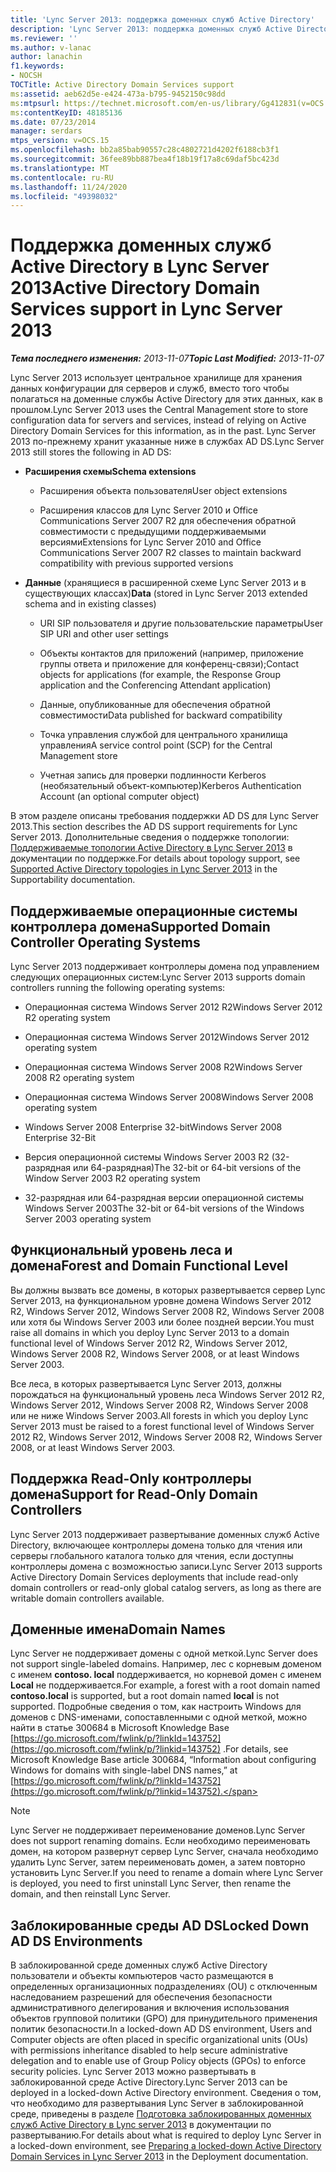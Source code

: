 ```yaml
---
title: 'Lync Server 2013: поддержка доменных служб Active Directory'
description: 'Lync Server 2013: поддержка доменных служб Active Directory.'
ms.reviewer: ''
ms.author: v-lanac
author: lanachin
f1.keywords:
- NOCSH
TOCTitle: Active Directory Domain Services support
ms:assetid: aeb62d5e-e424-473a-b795-9452150c98dd
ms:mtpsurl: https://technet.microsoft.com/en-us/library/Gg412831(v=OCS.15)
ms:contentKeyID: 48185136
ms.date: 07/23/2014
manager: serdars
mtps_version: v=OCS.15
ms.openlocfilehash: bb2a85bab90557c28c4802721d4202f6188cb3f1
ms.sourcegitcommit: 36fee89bb887bea4f18b19f17a8c69daf5bc423d
ms.translationtype: MT
ms.contentlocale: ru-RU
ms.lasthandoff: 11/24/2020
ms.locfileid: "49398032"
---
```

# <a name="active-directory-domain-services-support-in-lync-server-2013"></a><span data-ttu-id="fb1f7-103">Поддержка доменных служб Active Directory в Lync Server 2013</span><span class="sxs-lookup"><span data-stu-id="fb1f7-103">Active Directory Domain Services support in Lync Server 2013</span></span>

<div data-xmlns="http://www.w3.org/1999/xhtml">

<div class="topic" data-xmlns="http://www.w3.org/1999/xhtml" data-msxsl="urn:schemas-microsoft-com:xslt" data-cs="https://msdn.microsoft.com/">

<div data-asp="https://msdn2.microsoft.com/asp">



</div>

<div id="mainSection">

<div id="mainBody"><span data-ttu-id="fb1f7-104">

<span> </span></span><span class="sxs-lookup"><span data-stu-id="fb1f7-104">

<span> </span></span></span>

<span data-ttu-id="fb1f7-105">_**Тема последнего изменения:** 2013-11-07_</span><span class="sxs-lookup"><span data-stu-id="fb1f7-105">_**Topic Last Modified:** 2013-11-07_</span></span>

<span data-ttu-id="fb1f7-106">Lync Server 2013 использует центральное хранилище для хранения данных конфигурации для серверов и служб, вместо того чтобы полагаться на доменные службы Active Directory для этих данных, как в прошлом.</span><span class="sxs-lookup"><span data-stu-id="fb1f7-106">Lync Server 2013 uses the Central Management store to store configuration data for servers and services, instead of relying on Active Directory Domain Services for this information, as in the past.</span></span> <span data-ttu-id="fb1f7-107">Lync Server 2013 по-прежнему хранит указанные ниже в службах AD DS.</span><span class="sxs-lookup"><span data-stu-id="fb1f7-107">Lync Server 2013 still stores the following in AD DS:</span></span>

  - <span data-ttu-id="fb1f7-108">**Расширения схемы**</span><span class="sxs-lookup"><span data-stu-id="fb1f7-108">**Schema extensions**</span></span>
    
      - <span data-ttu-id="fb1f7-109">Расширения объекта пользователя</span><span class="sxs-lookup"><span data-stu-id="fb1f7-109">User object extensions</span></span>
    
      - <span data-ttu-id="fb1f7-110">Расширения классов для Lync Server 2010 и Office Communications Server 2007 R2 для обеспечения обратной совместимости с предыдущими поддерживаемыми версиями</span><span class="sxs-lookup"><span data-stu-id="fb1f7-110">Extensions for Lync Server 2010 and Office Communications Server 2007 R2 classes to maintain backward compatibility with previous supported versions</span></span>

  - <span data-ttu-id="fb1f7-111">**Данные** (хранящиеся в расширенной схеме Lync Server 2013 и в существующих классах)</span><span class="sxs-lookup"><span data-stu-id="fb1f7-111">**Data** (stored in Lync Server 2013 extended schema and in existing classes)</span></span>
    
      - <span data-ttu-id="fb1f7-112">URI SIP пользователя и другие пользовательские параметры</span><span class="sxs-lookup"><span data-stu-id="fb1f7-112">User SIP URI and other user settings</span></span>
    
      - <span data-ttu-id="fb1f7-113">Объекты контактов для приложений (например, приложение группы ответа и приложение для конференц-связи);</span><span class="sxs-lookup"><span data-stu-id="fb1f7-113">Contact objects for applications (for example, the Response Group application and the Conferencing Attendant application)</span></span>
    
      - <span data-ttu-id="fb1f7-114">Данные, опубликованные для обеспечения обратной совместимости</span><span class="sxs-lookup"><span data-stu-id="fb1f7-114">Data published for backward compatibility</span></span>
    
      - <span data-ttu-id="fb1f7-115">Точка управления службой для центрального хранилища управления</span><span class="sxs-lookup"><span data-stu-id="fb1f7-115">A service control point (SCP) for the Central Management store</span></span>
    
      - <span data-ttu-id="fb1f7-116">Учетная запись для проверки подлинности Kerberos (необязательный объект-компьютер)</span><span class="sxs-lookup"><span data-stu-id="fb1f7-116">Kerberos Authentication Account (an optional computer object)</span></span>

<span data-ttu-id="fb1f7-117">В этом разделе описаны требования поддержки AD DS для Lync Server 2013.</span><span class="sxs-lookup"><span data-stu-id="fb1f7-117">This section describes the AD DS support requirements for Lync Server 2013.</span></span> <span data-ttu-id="fb1f7-118">Дополнительные сведения о поддержке топологии: [Поддерживаемые топологии Active Directory в Lync Server 2013](lync-server-2013-supported-active-directory-topologies.md) в документации по поддержке.</span><span class="sxs-lookup"><span data-stu-id="fb1f7-118">For details about topology support, see [Supported Active Directory topologies in Lync Server 2013](lync-server-2013-supported-active-directory-topologies.md) in the Supportability documentation.</span></span>

<div>

## <a name="supported-domain-controller-operating-systems"></a><span data-ttu-id="fb1f7-119">Поддерживаемые операционные системы контроллера домена</span><span class="sxs-lookup"><span data-stu-id="fb1f7-119">Supported Domain Controller Operating Systems</span></span>

<span data-ttu-id="fb1f7-120">Lync Server 2013 поддерживает контроллеры домена под управлением следующих операционных систем:</span><span class="sxs-lookup"><span data-stu-id="fb1f7-120">Lync Server 2013 supports domain controllers running the following operating systems:</span></span>

  - <span data-ttu-id="fb1f7-121">Операционная система Windows Server 2012 R2</span><span class="sxs-lookup"><span data-stu-id="fb1f7-121">Windows Server 2012 R2 operating system</span></span>

  - <span data-ttu-id="fb1f7-122">Операционная система Windows Server 2012</span><span class="sxs-lookup"><span data-stu-id="fb1f7-122">Windows Server 2012 operating system</span></span>

  - <span data-ttu-id="fb1f7-123">Операционная система Windows Server 2008 R2</span><span class="sxs-lookup"><span data-stu-id="fb1f7-123">Windows Server 2008 R2 operating system</span></span>

  - <span data-ttu-id="fb1f7-124">Операционная система Windows Server 2008</span><span class="sxs-lookup"><span data-stu-id="fb1f7-124">Windows Server 2008 operating system</span></span>

  - <span data-ttu-id="fb1f7-125">Windows Server 2008 Enterprise 32-bit</span><span class="sxs-lookup"><span data-stu-id="fb1f7-125">Windows Server 2008 Enterprise 32-Bit</span></span>

  - <span data-ttu-id="fb1f7-126">Версия операционной системы Windows Server 2003 R2 (32-разрядная или 64-разрядная)</span><span class="sxs-lookup"><span data-stu-id="fb1f7-126">The 32-bit or 64-bit versions of the Window Server 2003 R2 operating system</span></span>

  - <span data-ttu-id="fb1f7-127">32-разрядная или 64-разрядная версии операционной системы Windows Server 2003</span><span class="sxs-lookup"><span data-stu-id="fb1f7-127">The 32-bit or 64-bit versions of the Windows Server 2003 operating system</span></span>

</div>

<div>

## <a name="forest-and-domain-functional-level"></a><span data-ttu-id="fb1f7-128">Функциональный уровень леса и домена</span><span class="sxs-lookup"><span data-stu-id="fb1f7-128">Forest and Domain Functional Level</span></span>

<span data-ttu-id="fb1f7-129">Вы должны вызвать все домены, в которых развертывается сервер Lync Server 2013, на функциональном уровне домена Windows Server 2012 R2, Windows Server 2012, Windows Server 2008 R2, Windows Server 2008 или хотя бы Windows Server 2003 или более поздней версии.</span><span class="sxs-lookup"><span data-stu-id="fb1f7-129">You must raise all domains in which you deploy Lync Server 2013 to a domain functional level of Windows Server 2012 R2, Windows Server 2012, Windows Server 2008 R2, Windows Server 2008, or at least Windows Server 2003.</span></span>

<span data-ttu-id="fb1f7-130">Все леса, в которых развертывается Lync Server 2013, должны порождаться на функциональный уровень леса Windows Server 2012 R2, Windows Server 2012, Windows Server 2008 R2, Windows Server 2008 или не ниже Windows Server 2003.</span><span class="sxs-lookup"><span data-stu-id="fb1f7-130">All forests in which you deploy Lync Server 2013 must be raised to a forest functional level of Windows Server 2012 R2, Windows Server 2012, Windows Server 2008 R2, Windows Server 2008, or at least Windows Server 2003.</span></span>

</div>

<div>

## <a name="support-for-read-only-domain-controllers"></a><span data-ttu-id="fb1f7-131">Поддержка Read-Only контроллеры домена</span><span class="sxs-lookup"><span data-stu-id="fb1f7-131">Support for Read-Only Domain Controllers</span></span>

<span data-ttu-id="fb1f7-132">Lync Server 2013 поддерживает развертывание доменных служб Active Directory, включающее контроллеры домена только для чтения или серверы глобального каталога только для чтения, если доступны контроллеры домена с возможностью записи.</span><span class="sxs-lookup"><span data-stu-id="fb1f7-132">Lync Server 2013 supports Active Directory Domain Services deployments that include read-only domain controllers or read-only global catalog servers, as long as there are writable domain controllers available.</span></span>

</div>

<div>

## <a name="domain-names"></a><span data-ttu-id="fb1f7-133">Доменные имена</span><span class="sxs-lookup"><span data-stu-id="fb1f7-133">Domain Names</span></span>

<span data-ttu-id="fb1f7-134">Lync Server не поддерживает домены с одной меткой.</span><span class="sxs-lookup"><span data-stu-id="fb1f7-134">Lync Server does not support single-labeled domains.</span></span> <span data-ttu-id="fb1f7-135">Например, лес с корневым доменом с именем **contoso. local** поддерживается, но корневой домен с именем **Local** не поддерживается.</span><span class="sxs-lookup"><span data-stu-id="fb1f7-135">For example, a forest with a root domain named **contoso.local** is supported, but a root domain named **local** is not supported.</span></span> <span data-ttu-id="fb1f7-136">Подробные сведения о том, как настроить Windows для доменов с DNS-именами, сопоставленными с одной меткой, можно найти в статье 300684 в Microsoft Knowledge Base [https://go.microsoft.com/fwlink/p/?linkId=143752](https://go.microsoft.com/fwlink/p/?linkid=143752) .</span><span class="sxs-lookup"><span data-stu-id="fb1f7-136">For details, see Microsoft Knowledge Base article 300684, “Information about configuring Windows for domains with single-label DNS names,” at [https://go.microsoft.com/fwlink/p/?linkId=143752](https://go.microsoft.com/fwlink/p/?linkid=143752).</span></span>

<div>


> [!NOTE]  
> <span data-ttu-id="fb1f7-137">Lync Server не поддерживает переименование доменов.</span><span class="sxs-lookup"><span data-stu-id="fb1f7-137">Lync Server does not support renaming domains.</span></span> <span data-ttu-id="fb1f7-138">Если необходимо переименовать домен, на котором развернут сервер Lync Server, сначала необходимо удалить Lync Server, затем переименовать домен, а затем повторно установить Lync Server.</span><span class="sxs-lookup"><span data-stu-id="fb1f7-138">If you need to rename a domain where Lync Server is deployed, you need to first uninstall Lync Server, then rename the domain, and then reinstall Lync Server.</span></span>



</div>

</div>

<div>

## <a name="locked-down-ad-ds-environments"></a><span data-ttu-id="fb1f7-139">Заблокированные среды AD DS</span><span class="sxs-lookup"><span data-stu-id="fb1f7-139">Locked Down AD DS Environments</span></span>

<span data-ttu-id="fb1f7-140">В заблокированной среде доменных служб Active Directory пользователи и объекты компьютеров часто размещаются в определенных организационных подразделениях (OU) с отключенным наследованием разрешений для обеспечения безопасности административного делегирования и включения использования объектов групповой политики (GPO) для принудительного применения политик безопасности.</span><span class="sxs-lookup"><span data-stu-id="fb1f7-140">In a locked-down AD DS environment, Users and Computer objects are often placed in specific organizational units (OUs) with permissions inheritance disabled to help secure administrative delegation and to enable use of Group Policy objects (GPOs) to enforce security policies.</span></span> <span data-ttu-id="fb1f7-141">Lync Server 2013 можно развертывать в заблокированной среде Active Directory.</span><span class="sxs-lookup"><span data-stu-id="fb1f7-141">Lync Server 2013 can be deployed in a locked-down Active Directory environment.</span></span> <span data-ttu-id="fb1f7-142">Сведения о том, что необходимо для развертывания Lync Server в заблокированной среде, приведены в разделе [Подготовка заблокированных доменных служб Active Directory в Lync server 2013](lync-server-2013-preparing-a-locked-down-active-directory-domain-services.md) в документации по развертыванию.</span><span class="sxs-lookup"><span data-stu-id="fb1f7-142">For details about what is required to deploy Lync Server in a locked-down environment, see [Preparing a locked-down Active Directory Domain Services in Lync Server 2013](lync-server-2013-preparing-a-locked-down-active-directory-domain-services.md) in the Deployment documentation.</span></span>

<span data-ttu-id="fb1f7-143"></div>

</div>

<span> </span>

</div>

</div>

</span><span class="sxs-lookup"><span data-stu-id="fb1f7-143"></div>

</div>

<span> </span>

</div>

</div>

</span></span></div>

